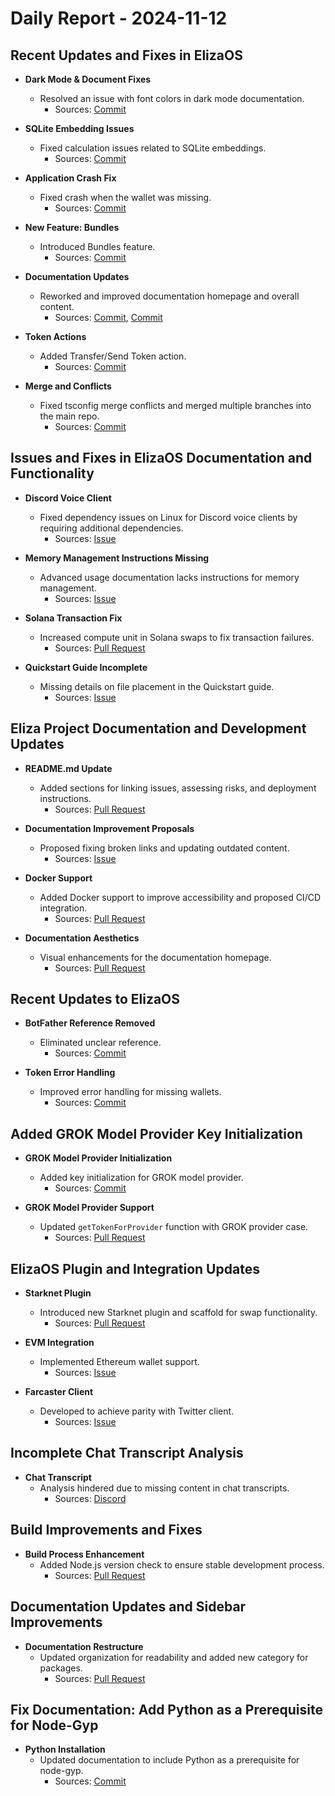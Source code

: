 # Daily Report - 2024-11-12

## Recent Updates and Fixes in ElizaOS

- **Dark Mode & Document Fixes**

  - Resolved an issue with font colors in dark mode documentation.
    - Sources: [Commit](https://github.com/elizaOS/eliza/commit/61cc9882626c91eb59b6d8d1c759fe8878862324)

- **SQLite Embedding Issues**

  - Fixed calculation issues related to SQLite embeddings.
    - Sources: [Commit](https://github.com/elizaOS/eliza/commit/193e5e7ba8fc87d3da2fd796a49a32420e1595cf)

- **Application Crash Fix**

  - Fixed crash when the wallet was missing.
    - Sources: [Commit](https://github.com/elizaOS/eliza/commit/8980551b07c784c74ca62d64c3f3aa2467479340)

- **New Feature: Bundles**

  - Introduced Bundles feature.
    - Sources: [Commit](https://github.com/elizaOS/eliza/commit/7fcf54e7fb2ba027d110afcc319c0b01b3f181dc)

- **Documentation Updates**

  - Reworked and improved documentation homepage and overall content.
    - Sources: [Commit](https://github.com/elizaOS/eliza/commit/e5aff16dc7f61abcb04293c7ed7e211c98277efa), [Commit](https://github.com/elizaOS/eliza/commit/1422736a4c0f238c09c9c769dfa1926fa1a23039)

- **Token Actions**

  - Added Transfer/Send Token action.
    - Sources: [Commit](https://github.com/elizaOS/eliza/commit/b84caacaf00ad5a9ec08b44d1c9b39e0c655617a)

- **Merge and Conflicts**
  - Fixed tsconfig merge conflicts and merged multiple branches into the main repo.
    - Sources: [Commit](https://github.com/elizaOS/eliza/commit/75bdd44f27ca0dc82f51140eb33924dc4bed87e9)

## Issues and Fixes in ElizaOS Documentation and Functionality

- **Discord Voice Client**

  - Fixed dependency issues on Linux for Discord voice clients by requiring additional dependencies.
    - Sources: [Issue](https://github.com/elizaOS/eliza/issues/278)

- **Memory Management Instructions Missing**

  - Advanced usage documentation lacks instructions for memory management.
    - Sources: [Issue](https://github.com/elizaOS/eliza/issues/275)

- **Solana Transaction Fix**

  - Increased compute unit in Solana swaps to fix transaction failures.
    - Sources: [Pull Request](https://github.com/elizaOS/eliza/pull/276)

- **Quickstart Guide Incomplete**
  - Missing details on file placement in the Quickstart guide.
    - Sources: [Issue](https://github.com/elizaOS/eliza/issues/284)

## Eliza Project Documentation and Development Updates

- **README.md Update**

  - Added sections for linking issues, assessing risks, and deployment instructions.
    - Sources: [Pull Request](https://github.com/elizaOS/eliza/pull/267)

- **Documentation Improvement Proposals**

  - Proposed fixing broken links and updating outdated content.
    - Sources: [Issue](https://github.com/elizaOS/eliza/issues/298)

- **Docker Support**

  - Added Docker support to improve accessibility and proposed CI/CD integration.
    - Sources: [Pull Request](https://github.com/elizaOS/eliza/pull/293)

- **Documentation Aesthetics**
  - Visual enhancements for the documentation homepage.
    - Sources: [Pull Request](https://github.com/elizaOS/eliza/pull/280)

## Recent Updates to ElizaOS

- **BotFather Reference Removed**

  - Eliminated unclear reference.
    - Sources: [Commit](https://github.com/elizaOS/eliza/commit/8814bf838cadffc17f0bbcee8b4331b2c0e1426c)

- **Token Error Handling**
  - Improved error handling for missing wallets.
    - Sources: [Commit](https://github.com/elizaOS/eliza/commit/67d847461b8a5348a92ff838c1938b816e9ed42f)

## Added GROK Model Provider Key Initialization

- **GROK Model Provider Initialization**

  - Added key initialization for GROK model provider.
    - Sources: [Commit](https://github.com/elizaOS/eliza/commit/8af71708f048de8514e822bc956e93c5ec663d63)

- **GROK Model Provider Support**
  - Updated `getTokenForProvider` function with GROK provider case.
    - Sources: [Pull Request](https://github.com/elizaOS/eliza/pull/296)

## ElizaOS Plugin and Integration Updates

- **Starknet Plugin**

  - Introduced new Starknet plugin and scaffold for swap functionality.
    - Sources: [Pull Request](https://github.com/elizaOS/eliza/pull/287)

- **EVM Integration**

  - Implemented Ethereum wallet support.
    - Sources: [Issue](https://github.com/elizaOS/eliza/issues/303)

- **Farcaster Client**
  - Developed to achieve parity with Twitter client.
    - Sources: [Issue](https://github.com/elizaOS/eliza/issues/300)

## Incomplete Chat Transcript Analysis

- **Chat Transcript**
  - Analysis hindered due to missing content in chat transcripts.
    - Sources: [Discord](https://discord.com/channels/1253563208833433701/1326603270893867064)

## Build Improvements and Fixes

- **Build Process Enhancement**
  - Added Node.js version check to ensure stable development process.
    - Sources: [Pull Request](https://github.com/elizaOS/eliza/pull/299)

## Documentation Updates and Sidebar Improvements

- **Documentation Restructure**
  - Updated organization for readability and added new category for packages.
    - Sources: [Pull Request](https://github.com/elizaOS/eliza/pull/273)

## Fix Documentation: Add Python as a Prerequisite for Node-Gyp

- **Python Installation**
  - Updated documentation to include Python as a prerequisite for node-gyp.
    - Sources: [Commit](https://github.com/elizaOS/eliza/commit/ad55296dee7cb2b6cc537099767f8a5a02c99049)
